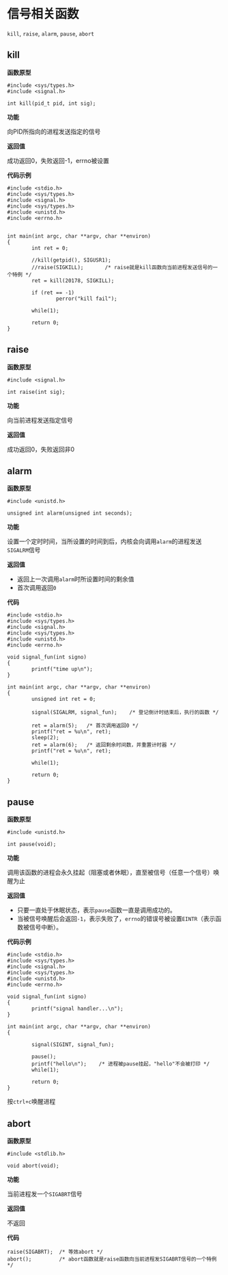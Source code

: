 # 信号相关函数

`kill`, `raise`, `alarm`, `pause`, `abort`

## kill

**函数原型**

```
#include <sys/types.h>
#include <signal.h>

int kill(pid_t pid, int sig);
```

**功能**

向PID所指向的进程发送指定的信号

**返回值**

成功返回0，失败返回-1，errno被设置

**代码示例**

```
#include <stdio.h>
#include <sys/types.h>
#include <signal.h>
#include <sys/types.h>
#include <unistd.h>
#include <errno.h>


int main(int argc, char **argv, char **environ)
{
        int ret = 0;

        //kill(getpid(), SIGUSR1);
        //raise(SIGKILL);       /* raise就是kill函数向当前进程发送信号的一个特例 */
        ret = kill(20178, SIGKILL);

        if (ret == -1)
                perror("kill fail");

        while(1);

        return 0;
}
```

## raise

**函数原型**

```
#include <signal.h>

int raise(int sig);
```

**功能**

向当前进程发送指定信号

**返回值**

成功返回0，失败返回非0

## alarm

**函数原型**

```
#include <unistd.h>

unsigned int alarm(unsigned int seconds);
```

**功能**

设置一个定时时间，当所设置的时间到后，内核会向调用`alarm`的进程发送`SIGALRM`信号

**返回值**

- 返回上一次调用`alarm`时所设置时间的剩余值
- 首次调用返回`0`

**代码**

```
#include <stdio.h>
#include <sys/types.h>
#include <signal.h>
#include <sys/types.h>
#include <unistd.h>
#include <errno.h>

void signal_fun(int signo)
{
        printf("time up\n");
}

int main(int argc, char **argv, char **environ)
{
        unsigned int ret = 0;

        signal(SIGALRM, signal_fun);    /* 登记倒计时结束后，执行的函数 */

        ret = alarm(5);   /* 首次调用返回0 */
        printf("ret = %u\n", ret);
        sleep(2);
        ret = alarm(6);   /* 返回剩余时间数，并重置计时器 */
        printf("ret = %u\n", ret);

        while(1);

        return 0;
}
```

## pause

**函数原型**

```
#include <unistd.h>

int pause(void);
```

**功能**

调用该函数的进程会永久挂起（阻塞或者休眠），直至被信号（任意一个信号）唤醒为止

**返回值**

- 只要一直处于休眠状态，表示`pause`函数一直是调用成功的。
- 当被信号唤醒后会返回`-1`，表示失败了，`errno`的错误号被设置`EINTR`（表示函数被信号中断）。

**代码示例**

```
#include <stdio.h>
#include <sys/types.h>
#include <signal.h>
#include <sys/types.h>
#include <unistd.h>
#include <errno.h>

void signal_fun(int signo)
{
        printf("signal handler...\n");
}

int main(int argc, char **argv, char **environ)
{

        signal(SIGINT, signal_fun);

        pause();
        printf("hello\n");    /* 进程被pause挂起，"hello"不会被打印 */
        while(1);

        return 0;
}
```
按`ctrl+c`唤醒进程

## abort

**函数原型**

```
#include <stdlib.h>

void abort(void);
```

**功能**

当前进程发一个`SIGABRT`信号

**返回值**

不返回

**代码**

```
raise(SIGABRT);  /* 等效abort */
abort();         /* abort函数就是raise函数向当前进程发SIGABRT信号的一个特例 */
```
